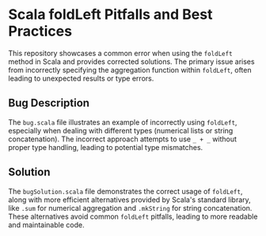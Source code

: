 # Scala foldLeft Pitfalls and Best Practices

This repository showcases a common error when using the `foldLeft` method in Scala and provides corrected solutions.  The primary issue arises from incorrectly specifying the aggregation function within `foldLeft`, often leading to unexpected results or type errors.

## Bug Description
The `bug.scala` file illustrates an example of incorrectly using `foldLeft`, especially when dealing with different types (numerical lists or string concatenation). The incorrect approach attempts to use `_ + _` without proper type handling, leading to potential type mismatches.

## Solution
The `bugSolution.scala` file demonstrates the correct usage of `foldLeft`, along with more efficient alternatives provided by Scala's standard library, like `.sum` for numerical aggregation and `.mkString` for string concatenation. These alternatives avoid common `foldLeft` pitfalls, leading to more readable and maintainable code.
